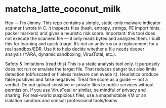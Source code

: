 # matcha_latte_coconut_milk

Hey — I’m Jimmy. This repo contains a simple, static-only malware indicator scanner I wrote in C.
It inspects files (hash, entropy, strings, PE import hints, packer markers) and gives a heuristic risk score.
Important: this tool does not execute the scanned file — it only reads bytes and analyzes them.
I built this for learning and quick triage. It’s not an antivirus or a replacement for a real sandbox/EDR. Use it to help decide whether a file needs deeper analysis (YARA, dynamic sandboxing, VirusTotal, etc.).

Safety & limitations (read this)
This is a static analysis tool only. It purposely does not run or emulate the target file. That reduces danger but also limits detection (obfuscated or fileless malware can evade it).
Heuristics produce false positives and false negatives. Treat the score as a guide — not a verdict.
Do not upload sensitive or private files to public services without permission. If you use VirusTotal or similar, be mindful of privacy and sharing.
For real-world suspicious files, use a snapshotable VM or an isolation sandbox and consult professional tools/teams.

